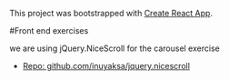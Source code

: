 This project was bootstrapped with [Create React App](https://github.com/facebook/create-react-app).

#Front end exercises

we are using jQuery.NiceScroll for the carousel exercise
 - [Repo: github.com/inuyaksa/jquery.nicescroll](https://github.com/inuyaksa/jquery.nicescroll)
